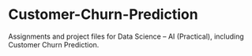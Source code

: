 # Customer-Churn-Prediction
Assignments and project files for Data Science – AI (Practical), including Customer Churn Prediction.
